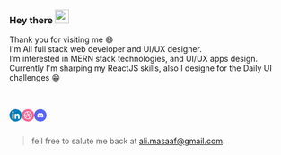 ### Hey there <img src="https://media.giphy.com/media/hvRJCLFzcasrR4ia7z/giphy.gif" width="25px" height="25px">

Thank you for visiting me :smile:<br>
I'm Ali full stack web developer and UI/UX designer. <br>
I’m interested in MERN stack technologies, and UI/UX apps design. <br>
Currently I'm sharping my ReactJS skills, also I designe for the Daily UI challenges :grin:<br> <br> <br>


<a href="https://www.linkedin.com/in/ali-masaaf/">
  <img align="left"  alt="MASAAF ali linkedin" width="22px" src="https://github.com/ali-masaaf/ali-masaaf/blob/master/src/linked.png" />
</a> 
<a href="https://dribbble.com/masali">
  <img align="left"    alt="MASAAF ali dribble" width="22px" src="https://github.com/ali-masaaf/ali-masaaf/blob/master/src/dribble.png" />
</a>
<a style="background-color:red;"   href="https://discord.com/users/Masali#9187">
  <img align="left"  alt="MASAAF ali discord" width="22px" src="https://github.com/ali-masaaf/ali-masaaf/blob/master/src/discord.svg" />
</a><br><br>

>fell free to salute me back at ali.masaaf@gmail.com.
